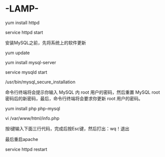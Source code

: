 # -LAMP-
yum install httpd

service httpd start

安装MySQL之前，先将系统上的软件更新

yum update

yum install mysql-server

service mysqld start

 /usr/bin/mysql_secure_installation
 
 命令行终端将会提示你输入 MySQL 内 root 用户的密码，然后重置 MySQL root 密码后的新密码，最后，命令行终端将会要求你更新 root 用户的密码。
 
 yum install php php-mysql
 
 vi /var/www/html/info.php
 
按i键输入下面三行代码，完成后按Esc键，然后打出：wq！退出

<?php
phpinfo();
?>

最后重启apache

service httpd restart 
